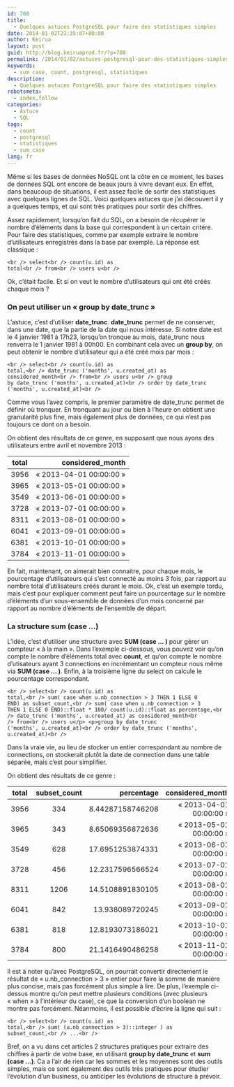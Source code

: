 ```yaml
---
id: 708
title:
  - Quelques astuces PostgreSQL pour faire des statistiques simples
date: 2014-01-02T22:35:07+00:00
author: Keirua
layout: post
guid: http://blog.keiruaprod.fr/?p=708
permalink: /2014/01/02/astuces-postgresql-pour-des-statistiques-simples/
keywords:
  - sum case, count, postgresql, statistiques
description:
  - Quelques astuces PostgreSQL pour faire des statistiques simples
robotsmeta:
  - index,follow
categories:
  - Astuce
  - SQL
tags:
  - count
  - postgresql
  - statistiques
  - sum case
lang: fr
---
```

Même si les bases de données NoSQL ont la côte en ce moment, les bases de données SQL ont encore de beaux jours à vivre devant eux. En effet, dans beaucoup de situations, il est assez facile de sortir des statistiques avec quelques lignes de SQL. Voici quelques astuces que j&rsquo;ai découvert il y a quelques temps, et qui sont très pratiques pour sortir des chiffres.

Assez rapidement, lorsqu&rsquo;on fait du SQL, on a besoin de récupérer le nombre d&rsquo;éléments dans la base qui correspondent à un certain critère. Pour faire des statistiques, comme par exemple extraire le nombre d&rsquo;utilisateurs enregistrés dans la base par exemple. La réponse est classique :

<code lang="sql">&lt;br />
select&lt;br />
	count(u.id) as total&lt;br />
from&lt;br />
	users u&lt;br />
</code>

Ok, c&rsquo;était facile. Et si on veut le nombre d&rsquo;utilisateurs qui ont été créés chaque mois ?

### On peut utiliser un « group by date_trunc »

L&rsquo;astuce, c&rsquo;est d&rsquo;utiliser **date_trunc**. **date_trunc** permet de ne conserver, dans une date, que la partie de la date qui nous intéresse. Si notre date est le 4 janvier 1981 à 17h23, lorsqu&rsquo;on tronque au mois, date_trunc nous renverra le 1 janvier 1981 à 00h00. En combinant cela avec un **group by**, on peut obtenir le nombre d&rsquo;utilisateur qui a été créé mois par mois :

<code lang="sql">&lt;br />
select&lt;br />
	count(u.id) as total,&lt;br />
	date_trunc ('months', u.created_at) as considered_month&lt;br />
from&lt;br />
	users u&lt;br />
group by date_trunc ('months', u.created_at)&lt;br />
order by date_trunc ('months', u.created_at)&lt;br />
</code>

Comme vous l&rsquo;avez compris, le premier paramètre de date_trunc permet de définir où tronquer. En tronquant au jour ou bien à l&rsquo;heure on obtient une granularité plus fine, mais également plus de données, ce qui n&rsquo;est pas toujours ce dont on a besoin.

On obtient des résultats de ce genre, en supposant que nous ayons des utilisateurs entre avril et novembre 2013 :

| total |        considered_month |
| ----- | -----------------------:|
| 3956  | « 2013-04-01 00:00:00 » |
| 3965  | « 2013-05-01 00:00:00 » |
| 3549  | « 2013-06-01 00:00:00 » |
| 3728  | « 2013-07-01 00:00:00 » |
| 8311  | « 2013-08-01 00:00:00 » |
| 6041  | « 2013-09-01 00:00:00 » |
| 6381  | « 2013-10-01 00:00:00 » |
| 3784  | « 2013-11-01 00:00:00 » |

En fait, maintenant, on aimerait bien connaitre, pour chaque mois, le pourcentage d&rsquo;utilisateurs qui s&rsquo;est connecté au moins 3 fois, par rapport au nombre total d&rsquo;utilisateurs créés durant le mois. Ok, c&rsquo;est un exemple tordu, mais c&rsquo;est pour expliquer comment peut faire un pourcentage sur le nombre d&rsquo;éléments d&rsquo;un sous-ensemble de données d&rsquo;un mois concerné par rapport au nombre d&rsquo;éléments de l&rsquo;ensemble de départ.

### La structure sum (case &#8230;) 

L&rsquo;idée, c&rsquo;est d&rsquo;utiliser une structure avec **SUM (case &#8230; )** pour gérer un compteur « à la main ». Dans l&rsquo;exemple ci-dessous, vous pouvez voir qu&rsquo;on compte le nombre d&rsquo;éléments total avec **count**, et qu&rsquo;on compte le nombre d&rsquo;utisateurs ayant 3 connections en incrémentant un compteur nous même via **SUM (case &#8230; )**. Enfin, à la troisième ligne du select on calcule le pourcentage correspondant.

<code lang="sql">&lt;br />
select&lt;br />
	count(u.id) as total,&lt;br />
	sum( case when u.nb_connection > 3 THEN 1 ELSE 0 END) as subset_count,&lt;br />
	sum( case when u.nb_connection > 3 THEN 1 ELSE 0 END)::float * 100/ count(u.id)::float as percentage,&lt;br />
    date_trunc ('months', u.created_at) as considered_month&lt;br />
from&lt;br />
	users u&lt;/p>
&lt;p>group by date_trunc ('months', u.created_at)&lt;br />
order by date_trunc ('months', u.created_at)&lt;br />
</code>

Dans la vraie vie, au lieu de stocker un entier correspondant au nombre de connections, on stockerait plutôt la date de connection dans une table séparée, mais c&rsquo;est pour simplifier.

On obtient des résultats de ce genre :

| total | subset_count |       percentage |        considered_month |
| ----- |:------------:| ----------------:| -----------------------:|
| 3956  |     334      | 8.44287158746208 | « 2013-04-01 00:00:00 » |
| 3965  |     343      | 8.65069356872636 | « 2013-05-01 00:00:00 » |
| 3549  |     628      | 17.6951253874331 | « 2013-06-01 00:00:00 » |
| 3728  |     456      | 12.2317596566524 | « 2013-07-01 00:00:00 » |
| 8311  |     1206     | 14.5108891830105 | « 2013-08-01 00:00:00 » |
| 6041  |     842      |  13.938089720245 | « 2013-09-01 00:00:00 » |
| 6381  |     818      | 12.8193073186021 | « 2013-10-01 00:00:00 » |
| 3784  |     800      | 21.1416490486258 | « 2013-11-01 00:00:00 » |

Il est à noter qu&rsquo;avec PostgreSQL, on pourrait convertir directement le résultat de « u.nb_connection > 3 » entier pour faire la somme de manière plus concise, mais pas forcément plus simple à lire. De plus, l&rsquo;exemple ci-dessus montre qu&rsquo;on peut mettre plusieurs conditions (avec plusieurs « when » à l&rsquo;intérieur du case), ce que la conversion d&rsquo;un boolean ne montre pas forcément. Néanmoins, il est possible d&rsquo;écrire la ligne qui suit : 

<code lang="sql">&lt;br />
select&lt;br />
	count(u.id) as total,&lt;br />
	sum( (u.nb_connection > 3)::integer ) as subset_count,&lt;br />
	...&lt;br />
</code>

Bref, on a vu dans cet articles 2 structures pratiques pour extraire des chiffres à partir de votre base, en utilisant **group by date_trunc** et **sum (case &#8230;)**. Ca a l&rsquo;air de rien car les sommes et les moyennes sont des outils simples, mais ce sont également des outils très pratiques pour étudier l&rsquo;évolution d&rsquo;un business, ou anticiper les évolutions de structure à prévoir.